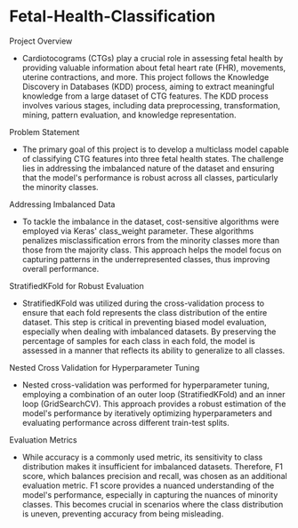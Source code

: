 # Fetal-Health-Classification

Project Overview
- Cardiotocograms (CTGs) play a crucial role in assessing fetal health by providing valuable information about fetal heart rate (FHR), movements, uterine contractions, and more. This project follows the Knowledge Discovery in Databases (KDD) process, aiming to extract meaningful knowledge from a large dataset of CTG features. The KDD process involves various stages, including data preprocessing, transformation, mining, pattern evaluation, and knowledge representation.

Problem Statement
- The primary goal of this project is to develop a multiclass model capable of classifying CTG features into three fetal health states. The challenge lies in addressing the imbalanced nature of the dataset and ensuring that the model's performance is robust across all classes, particularly the minority classes.

Addressing Imbalanced Data
- To tackle the imbalance in the dataset, cost-sensitive algorithms were employed via Keras' class_weight parameter. These algorithms penalizes misclassification errors from the minority classes more than those from the majority class. This approach helps the model focus on capturing patterns in the underrepresented classes, thus improving overall performance.

StratifiedKFold for Robust Evaluation
- StratifiedKFold was utilized during the cross-validation process to ensure that each fold represents the class distribution of the entire dataset. This step is critical in preventing biased model evaluation, especially when dealing with imbalanced datasets. By preserving the percentage of samples for each class in each fold, the model is assessed in a manner that reflects its ability to generalize to all classes.

Nested Cross Validation for Hyperparameter Tuning
- Nested cross-validation was performed for hyperparameter tuning, employing a combination of an outer loop (StratifiedKFold) and an inner loop (GridSearchCV). This approach provides a robust estimation of the model's performance by iteratively optimizing hyperparameters and evaluating performance across different train-test splits.

Evaluation Metrics
- While accuracy is a commonly used metric, its sensitivity to class distribution makes it insufficient for imbalanced datasets. Therefore, F1 score, which balances precision and recall, was chosen as an additional evaluation metric. F1 score provides a nuanced understanding of the model's performance, especially in capturing the nuances of minority classes. This becomes crucial in scenarios where the class distribution is uneven, preventing accuracy from being misleading.